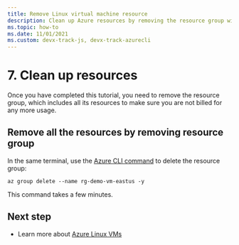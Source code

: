 ```yaml
---
title: Remove Linux virtual machine resource
description: Clean up Azure resources by removing the resource group with an Azure CLI command. 
ms.topic: how-to
ms.date: 11/01/2021
ms.custom: devx-track-js, devx-track-azurecli
---
```


# 7. Clean up resources

Once you have completed this tutorial, you need to remove the resource group, which includes all its resources to make sure you are not billed for any more usage. 

## Remove all the resources by removing resource group

In the same terminal, use the [Azure CLI command](/cli/azure/group#az_group_delete) to delete the resource group:

```azurecli
az group delete --name rg-demo-vm-eastus -y
```

This command takes a few minutes. 

## Next step

* Learn more about [Azure Linux VMs](/azure/virtual-machines)
